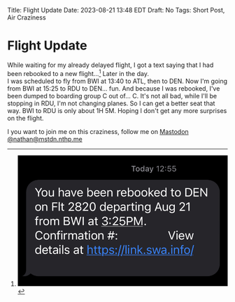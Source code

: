 Title: Flight Update
Date: 2023-08-21 13:48 EDT
Draft: No
Tags: Short Post, Air Craziness

# Flight Update

While waiting for my already delayed flight, I got a text saying that I had been rebooked to a new flight...[^1] Later in the day. <br>
I was scheduled to fly from BWI at 13:40 to ATL, then to DEN. Now I'm going from BWI at 15:25 to RDU to DEN... fun. And because I was rebooked, I've been dumped to boarding group C out of... C. It's not all bad, while I'll be stopping in RDU, I'm not changing planes. So I can get a better seat that way. BWI to RDU is only about 1H 5M. Hoping I don't get any more surprises on the flight.

I you want to join me on this craziness, follow me on [Mastodon @nathan@mstdn.nthp.me](https://mstdn.nthp.me/@nathan)

[^1]: ![](_pics/fig1.png)